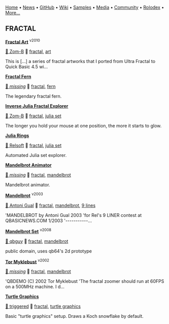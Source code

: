 [Home](https://qb64.com) • [News](/news.html) • [GitHub](/github.html) • [Wiki](/wiki.html) • [Samples](/samples.html) • [Media](/media.html) • [Community](/community.html) • [Rolodex](/rolodex.html) • [More...](/more.html)

## FRACTAL

**[Fractal Art](fractal-art/index)** <sup>v2010</sup>

[🐝 Zom-B](zom-b) 🔗 [fractal](fractal), [art](art)

This is [...] a series of fractal artworks that I ported from Ultra Fractal to Quick Basic 4.5 wi...

**[Fractal Fern](fractal-fern/index)**

[🐝 *missing*](author_missing) 🔗 [fractal](fractal), [fern](fern)

The legendary fractal fern.

**[Inverse Julia Fractal Explorer](inverse-julia-fractal-explorer/index)**

[🐝 Zom-B](zom-b) 🔗 [fractal](fractal), [julia set](julia-set)

The longer you hold your mouse at one position, the more it starts to glow.

**[Julia Rings](julia-rings/index)**

[🐝 Relsoft](relsoft) 🔗 [fractal](fractal), [julia set](julia-set)

Automated Julia set explorer.

**[Mandelbrot Animator](mandelbrot-animator/index)**

[🐝 *missing*](author_missing) 🔗 [fractal](fractal), [mandelbrot](mandelbrot)

Mandelbrot animator.

**[Mandelbrot](mandelbrot-set-2003/index)** <sup>v2003</sup>

[🐝 Antoni Gual](antoni-gual) 🔗 [fractal](fractal), [mandelbrot](mandelbrot), [9 lines](9-lines)

'MANDELBROT by Antoni Gual 2003 'for Rel's 9 LINER contest at QBASICNEWS.COM  1/2003 '-----------...

**[Mandelbrot Set](mandelbrot-set-2008/index)** <sup>v2008</sup>

[🐝 qbguy](qbguy) 🔗 [fractal](fractal), [mandelbrot](mandelbrot)

public domain, uses qb64's 2d prototype

**[Tor Myklebust](mandelbrot-zoomer/index)** <sup>v2002</sup>

[🐝 *missing*](author_missing) 🔗 [fractal](fractal), [mandelbrot](mandelbrot)

'QBDEMO (C) 2002 Tor Myklebust  'The fractal zoomer should run at 60FPS on a 500MHz machine.  I d...

**[Turtle Graphics](turtle-graphics/index)**

[🐝 triggered](triggered) 🔗 [fractal](fractal), [turtle graphics](turtle-graphics)

Basic "turtle graphics" setup. Draws a Koch snowflake by default.
